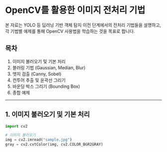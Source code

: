 # OpenCV를 활용한 이미지 전처리 기법

본 자료는 YOLO 등 딥러닝 기반 객체 탐지 이전 단계에서의 전처리 기법들을 설명하고, 각 기법별 예제를 통해 OpenCV 사용법을 학습하는 것을 목표로 합니다.

## 목차
1. 이미지 불러오기 및 기본 처리
2. 블러링 기법 (Gaussian, Median, Blur)
3. 엣지 검출 (Canny, Sobel)
4. 컨투어 추출 및 윤곽선 그리기
5. 바운딩 박스 그리기 (Bounding Box)
6. 종합 예제

---

## 1. 이미지 불러오기 및 기본 처리

```python
import cv2

# 이미지 불러오기
img = cv2.imread("sample.jpg")
gray = cv2.cvtColor(img, cv2.COLOR_BGR2GRAY)
